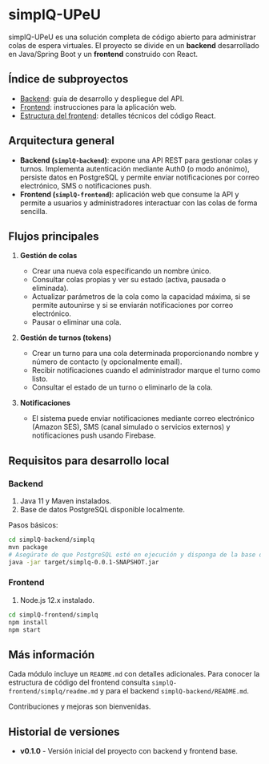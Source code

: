 # simplQ-UPeU

simplQ-UPeU es una solución completa de código abierto para administrar colas de espera virtuales. El proyecto se divide en un **backend** desarrollado en Java/Spring Boot y un **frontend** construido con React.

## Índice de subproyectos

- [Backend](simplQ-backend/README.md): guía de desarrollo y despliegue del API.
- [Frontend](simplQ-frontend/README.md): instrucciones para la aplicación web.
- [Estructura del frontend](simplQ-frontend/simplq/readme.md): detalles técnicos del código React.

## Arquitectura general

- **Backend (`simplQ-backend`)**: expone una API REST para gestionar colas y turnos. Implementa autenticación mediante Auth0 (o modo anónimo), persiste datos en PostgreSQL y permite enviar notificaciones por correo electrónico, SMS o notificaciones push.
- **Frontend (`simplQ-frontend`)**: aplicación web que consume la API y permite a usuarios y administradores interactuar con las colas de forma sencilla.

## Flujos principales

1. **Gestión de colas**
   - Crear una nueva cola especificando un nombre único.
   - Consultar colas propias y ver su estado (activa, pausada o eliminada).
   - Actualizar parámetros de la cola como la capacidad máxima, si se permite autounirse y si se enviarán notificaciones por correo electrónico.
   - Pausar o eliminar una cola.

2. **Gestión de turnos (tokens)**
   - Crear un turno para una cola determinada proporcionando nombre y número de contacto (y opcionalmente email).
   - Recibir notificaciones cuando el administrador marque el turno como listo.
   - Consultar el estado de un turno o eliminarlo de la cola.

3. **Notificaciones**
   - El sistema puede enviar notificaciones mediante correo electrónico (Amazon SES), SMS (canal simulado o servicios externos) y notificaciones push usando Firebase.

## Requisitos para desarrollo local

### Backend

1. Java 11 y Maven instalados.
2. Base de datos PostgreSQL disponible localmente.

Pasos básicos:

```bash
cd simplQ-backend/simplq
mvn package
# Asegúrate de que PostgreSQL esté en ejecución y disponga de la base de datos "simplq"
java -jar target/simplq-0.0.1-SNAPSHOT.jar
```

### Frontend

1. Node.js 12.x instalado.

```bash
cd simplQ-frontend/simplq
npm install
npm start
```

## Más información

Cada módulo incluye un `README.md` con detalles adicionales. Para conocer la estructura de código del frontend consulta `simplQ-frontend/simplq/readme.md` y para el backend `simplQ-backend/README.md`.

Contribuciones y mejoras son bienvenidas.

## Historial de versiones

- **v0.1.0** - Versión inicial del proyecto con backend y frontend base.
